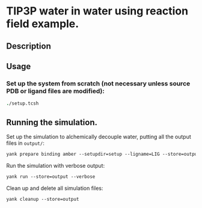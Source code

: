 # TIP3P water in water using reaction field example.

## Description


## Usage

### Set up the system from scratch (not necessary unless source PDB or ligand files are modified):
```tcsh
./setup.tcsh
```

## Running the simulation.

Set up the simulation to alchemically decouple water, putting all the output files in `output/`:
```tcsh
yank prepare binding amber --setupdir=setup --ligname=LIG --store=output --iterations=1000 --nbmethod=CutoffPeriodic --temperature="300*kelvin" --pressure="1*atmosphere" --minimize --verbose
```

Run the simulation with verbose output:
```tcsh
yank run --store=output --verbose
```

Clean up and delete all simulation files:
```tcsh
yank cleanup --store=output
```


